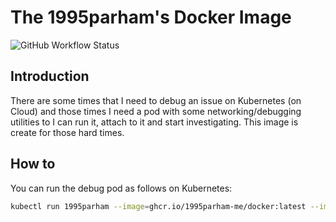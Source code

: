 # The 1995parham's Docker Image

![GitHub Workflow Status](https://img.shields.io/github/actions/workflow/status/1995parham-me/docker/build.yaml?label=build&logo=github&style=flat-square&branch=main)

## Introduction

There are some times that I need to debug an issue on Kubernetes (on Cloud)
and those times I need a pod with some networking/debugging utilities to I can run it,
attach to it and start investigating. This image is create for those hard times.

## How to

You can run the debug pod as follows on Kubernetes:

```bash
kubectl run 1995parham --image=ghcr.io/1995parham-me/docker:latest --image-pull-policy=Always --rm -it --restart=Never --command --timeout 10m -- <command>
```
